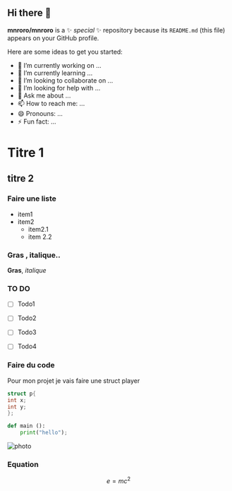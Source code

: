 ## Hi there 👋


**mnroro/mnroro** is a ✨ _special_ ✨ repository because its `README.md` (this file) appears on your GitHub profile.

Here are some ideas to get you started:

- 🔭 I’m currently working on ...
- 🌱 I’m currently learning ...
- 👯 I’m looking to collaborate on ...
- 🤔 I’m looking for help with ...
- 💬 Ask me about ...
- 📫 How to reach me: ...
- 😄 Pronouns: ...
- ⚡ Fun fact: ...

# Titre 1 
## titre 2
### Faire une liste
- item1
- item2
  - item2.1
  - item 2.2
  
### Gras , italique..

**Gras**, *italique*

### TO DO

-[ ] Todo1
- [ ] Todo2
- [ ] Todo3
- [ ] Todo4


### Faire du code 

Pour mon projet je vais faire une struct player

````C 
struct p{
int x;
int y;
};
````
````Python
def main ():
    print("hello");
````

![photo](https://picsum.photos/seed/picsum/200/300)

### Equation
$$ e=mc^2 $$